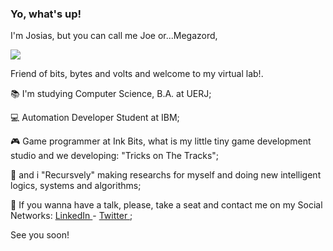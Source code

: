 ### Yo, what's up!

<!--
**megazordcarioca/megazordcarioca** is a ✨ _special_ ✨ repository because its `README.md` (this file) appears on your GitHub profile.

Here are some ideas to get you started:

- 🔭 I’m currently working on ...
- 🌱 I’m currently learning ...
- 👯 I’m looking to collaborate on ...
- 🤔 I’m looking for help with ...
- 💬 Ask me about ...
- 📫 How to reach me: ...
- 😄 Pronouns: ...
- ⚡ Fun fact: ...
-->
I'm Josias, but you can call me Joe or...Megazord,

![](https://media.giphy.com/media/udK21RQeWtaGQ/giphy.gif)

<italic>Friend of bits, bytes and volts and welcome to my virtual lab!</italic>.

📚  I'm studying Computer Science, B.A. at UERJ;

💻  Automation Developer Student at IBM;

🎮  Game programmer at Ink Bits, what is my little tiny game development studio and we developing: "Tricks on The Tracks";

🔭  and i "Recursvely" making researchs for myself and doing new intelligent logics, systems and algorithms;

💬  If you wanna have a talk, please, take a seat and contact me on my Social Networks:
  <a href = "http://linkedin.com/in/megamd"> LinkedIn </a> - <a href= "https://twitter.com/megazordcarioca"> Twitter </a>;
  
  See you soon!
